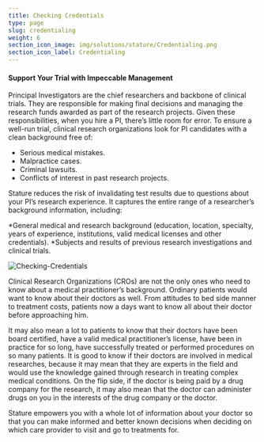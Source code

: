 ```yaml
---
title: Checking Credentials
type: page
slug: credentialing
weight: 6
section_icon_image: img/solutions/stature/Credentialing.png
section_icon_label: Credentialing
---
```

#### Support Your Trial with Impeccable Management

Principal Investigators are the chief researchers and backbone of clinical trials. They are responsible for making final decisions and managing the research funds awarded as part of the research projects. Given these responsibilities, when you hire a PI, there’s little room for error. To ensure a well-run trial, clinical research organizations look for PI candidates with a clean background free of:

* Serious medical mistakes.
* Malpractice cases.
* Criminal lawsuits.
* Conflicts of interest in past research projects.

Stature reduces the risk of invalidating test results due to questions about your PI’s research experience. It captures the entire range of a researcher’s background information, including:

*General medical and research background (education, location, specialty, years of experience, institutions, valid medical licenses and other credentials).
*Subjects and results of previous research investigations and clinical trials.

![Checking-Credentials](img/solutions/stature/Checking-Credentials.png#center)

Clinical Research Organizations (CROs) are not the only ones who need to know about a medical practitioner’s background. Ordinary patients would want to know about their doctors as well. From attitudes to bed side manner to treatment costs, patients now a days want to know all about their doctor before approaching him.

It may also mean a lot to patients to know that their doctors have been board certified, have a valid medical practitioner’s license, have been in practice for so long, have successfully treated or performed procedures on so many patients. It is good to know if their doctors are involved in medical researches, because it may mean that they are experts in the field and would use the knowledge gained through research in treating complex medical conditions. On the flip side, if the doctor is being paid by a drug company for the research, it may also mean that the doctor can administer drugs on you in the interests of the drug company or the doctor.

Stature empowers you with a whole lot of information about your doctor so that you can make informed and better known decisions when deciding on which care provider to visit and go to treatments for.